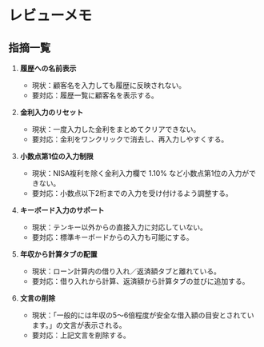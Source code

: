 # レビューメモ

## 指摘一覧
1. **履歴への名前表示**
   - 現状：顧客名を入力しても履歴に反映されない。
   - 要対応：履歴一覧に顧客名を表示する。

2. **金利入力のリセット**
   - 現状：一度入力した金利をまとめてクリアできない。
   - 要対応：金利をワンクリックで消去し、再入力しやすくする。

3. **小数点第1位の入力制限**
   - 現状：NISA複利を除く金利入力欄で 1.10% など小数点第1位の入力ができない。
   - 要対応：小数点以下2桁までの入力を受け付けるよう調整する。

4. **キーボード入力のサポート**
   - 現状：テンキー以外からの直接入力に対応していない。
   - 要対応：標準キーボードからの入力も可能にする。

5. **年収から計算タブの配置**
   - 現状：ローン計算内の借り入れ／返済額タブと離れている。
   - 要対応：借り入れから計算、返済額から計算タブの並びに追加する。

6. **文言の削除**
   - 現状：「一般的には年収の5〜6倍程度が安全な借入額の目安とされています。」の文言が表示される。
   - 要対応：上記文言を削除する。
